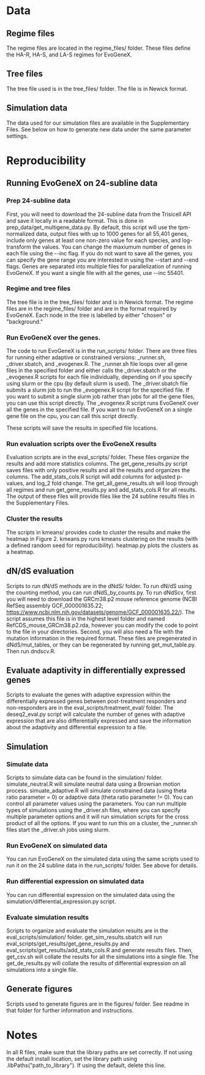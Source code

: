 # Data

## Regime files

The regime files are located in the regime_files/ folder. These files define the HA-R, HA-S, and LA-S regimes for EvoGeneX.

## Tree files

The tree file used is in the tree_files/ folder. The file is in Newick format.

## Simulation data

The data used for our simulation files are available in the Supplementary Files. See below on how to generate new data under the same parameter settings.

# Reproducibility

## Running EvoGeneX on 24-subline data

### Prep 24-subline data

First, you will need to download the 24-subline data from the Trisicell API and save it locally in a readable format. This is done in prep_data/get_multigene_data.py. By default, this script will use the tpm-normalized data, output files with up to 1000 genes for all 55,401 genes, include only genes at least one non-zero value for each species, and log-transform the values. You can change the maxiumum number of genes in each file using the --inc flag. If you do not want to save all the genes, you can specify the gene range you are interested in using the --start and --end flags. Genes are separated into multiple files for parallelization of running EvoGeneX. If you want a single file with all the genes, use --inc 55401.

### Regime and tree files

The tree file is in the tree_files/ folder and is in Newick format. The regime files are in the regime_files/ folder and are in the format required by EvoGeneX. Each node in the tree is labelled by either "chosen" or "background."

### Run EvoGeneX over the genes.

The code to run EvoGeneX is in the run_scripts/ folder. There are three files for running either adaptive or constrained versions: _runner.sh, _driver.sbatch, and _evogenex.R. The _runner.sh file loops over all gene files in the specified folder and either calls the _driver.sbatch or the _evogenex.R scripts for each file individually, depending on if you specify using slurm or the cpu (by default slurm is used). The _driver.sbatch file submits a slurm job to run the _evogenex.R script for the specified file. If you want to submit a single slurm job rather than jobs for all the gene files, you can use this script directly. The _evogenex.R script runs EvoGeneX over all the genes in the specified file. If you want to run EvoGeneX on a single gene file on the cpu, you can call this script directly.

These scripts will save the results in specified file locations.

### Run evaluation scripts over the EvoGeneX results

Evaluation scripts are in the eval_scripts/ folder. These files organize the results and add more statistics columns. The get_gene_results.py script saves files with only positive results and all the results and organizes the columns. The add_stats_cols.R script will add columns for adjusted p-values, and log_2 fold change. The get_all_gene_results.sh will loop through all regimes and run get_gene_results.py and add_stats_cols.R for all results. The output of these files will provide files like the 24 subline results files in the Supplementary Files.

### Cluster the results

The scripts in kmeans/ provides code to cluster the results and make the heatmap in Figure 2. kmeans.py runs kmeans clustering on the results (with a defined random seed for reproducibility). heatmap.py plots the clusters as a heatmap.

## dN/dS evaluation

Scripts to run dN/dS methods are in the dNdS/ folder. To run dN/dS using the counting method, you can run dNdS_by_counts.py. To run dNdScv, first you will need to download the GRCm38.p2 mouse reference genome (NCBI RefSeq assembly GCF_000001635.22; https://www.ncbi.nlm.nih.gov/datasets/genome/GCF_000001635.22/). The script assumes this file is in the highest level folder and named RefCDS_mouse_GRCm38.p2.rda, however you can modify the code to point to the file in your directories. Second, you will also need a file with the mutation information in the required format. These files are pregenerated in dNdS/mut_tables, or they can be regenerated by running get_mut_table.py. Then run dndscv.R.

## Evaluate adaptivity in differentially expressed genes

Scripts to evaluate the genes with adaptive expression within the differentially expressed genes between post-treatment responders and non-responders are in the eval_scripts/treatment_eval/ folder. The deseq2_eval.py script will calculate the number of genes with adaptive expression that are also differentially expressed and save the information about the adaptivity and differential expression to a file. 

## Simulation 

### Simulate data

Scripts to simulate data can be found in the simulation/ folder. simulate_neutral.R will simulate neutral data using a Brownian motion process. simuate_adaptive.R will simulate constrained data (using theta ratio parameter = 0) or adaptive data (theta ratio parameter != 0). You can control all parameter values using the parameters. You can run multiple types of simulations using the _driver.sh files, where you can specify multiple parameter options and it will run simulation scripts for the cross product of all the options. If you want to run this on a cluster, the _runner.sh files start the _driver.sh jobs using slurm.

### Run EvoGeneX on simulated data

You can run EvoGeneX on the simulated data using the same scripts used to run it on the 24 subline data in the run_scripts/ folder. See above for details.

### Run differential expression on simulated data

You can run differential expression on the simulated data using the simulation/differential_expression.py script. 

### Evaluate simulation results

Scripts to organize and evaluate the simulation results are in the eval_scripts/simulation/ folder. get_sim_results.sbatch will run eval_scripts/get_results/get_gene_results.py and eval_scripts/get_results/add_stats_cols.R and generate results files. Then, get_csv.sh will collate the results for all the simulations into a single file. The get_de_results.py will collate the results of differential expression on all simulations into a single file.


## Generate figures

Scripts used to generate figures are in the figures/ folder. See readme in that folder for further information and instructions.

# Notes

In all R files, make sure that the library paths are set correctly. If not using the default install location, set the library path using .libPaths("path_to_library"). If using the default, delete this line.